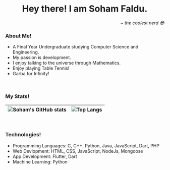<h1 align="center">Hey there! I am Soham Faldu.</h1>
<p align="right"><i>~ the coolest nerd 😎</i></p>
<h3>About Me!</h3>
<ul>
  <li>A Final Year Undergraduate studying Computer Science and Engineering.</li>
  <li>My passion is development.</li>
  <li>I enjoy talking to the universe through Mathematics.</li>
  <li>Enjoy playing Table Tennis!</li>
  <li>Garba for Infinity!</li>
</ul>
<br>
<h3>My Stats!</h3>

| ![Soham's GitHub stats](https://github-readme-stats.vercel.app/api?username=deadshot-21&count_private=false&show_icons=true&theme=dark) | ![Top Langs](https://github-readme-stats.vercel.app/api/top-langs/?username=deadshot-21&layout=compact&count_private=true&show_icons=true&theme=dark) |
| --- | --- |

<br>
<h3>Technologies!</h3>
<ul>
  <li>Programming Languages: C, C++, Python, Java, JavaScript, Dart, PHP</li>  
  <li>Web Devlopment: HTML, CSS, JavaScript, NodeJs, Mongoose</li>
  <li>App Development: Flutter, Dart</li>
  <li>Machine Learning: Python</li>
</ul>

